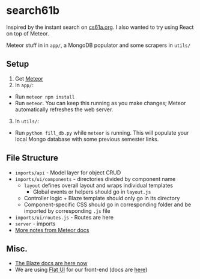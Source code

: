 # search61b
Inspired by the instant search on [cs61a.org](cs61a.org). I also wanted to try using React on top of Meteor.

Meteor stuff in in `app/`, a MongoDB populator and some scrapers in `utils/`

## Setup
1. Get [Meteor](https://www.meteor.com/install)
2. In `app/`:
  - Run `meteor npm install`
  - Run `meteor`. You can keep this running as you make changes; Meteor automatically refreshes the web server.
3. In `utils/`:
  - Run `python fill_db.py` while `meteor` is running. This will populate your local Mongo database with some previous semester links.

## File Structure
- `imports/api` - Model layer for object CRUD
- `imports/ui/components` - directories divided by component name
  - `layout` defines overall layout and wraps individual templates
    - Global events or helpers should go in `layout.js`
  - Controller logic + Blaze template should only go in its directory
  - Component-specific CSS should go in corresponding folder and be imported by corresponding `.js` file
- `imports/ui/routes.js` - Routes are here
- `server` - imports
- [More notes from Meteor docs](https://guide.meteor.com/structure.html)

## Misc.
- [The Blaze docs are here now](http://blazejs.org/guide/introduction.html)
- We are using [Flat UI](http://designmodo.github.io/Flat-UI/) for our front-end (docs are [here](https://designmodo.github.io/Flat-UI/docs/components.html))




